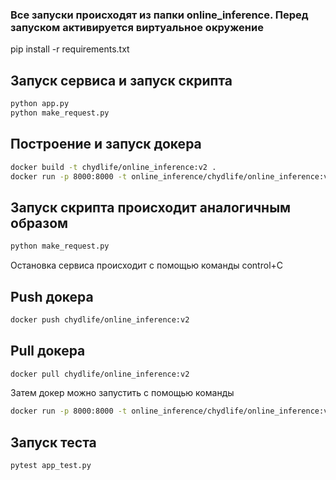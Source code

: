 ### Все запуски происходят из папки online_inference. Перед запуском активируется виртуальное окружение 
pip install -r requirements.txt

## Запуск сервиса и запуск скрипта
```bash
python app.py
python make_request.py
```


## Построение и запуск докера
```bash
docker build -t chydlife/online_inference:v2 .
docker run -p 8000:8000 -t online_inference/chydlife/online_inference:v2
```


## Запуск скрипта происходит аналогичным образом
```bash
python make_request.py
```

Остановка сервиса происходит с помощью команды control+C

## Push докера
```bash
docker push chydlife/online_inference:v2
```


## Pull докера
```bash
docker pull chydlife/online_inference:v2
```

Затем докер можно запустить с помощью команды 
```bash
docker run -p 8000:8000 -t online_inference/chydlife/online_inference:v2
```


## Запуск теста
```bash
pytest app_test.py
```
